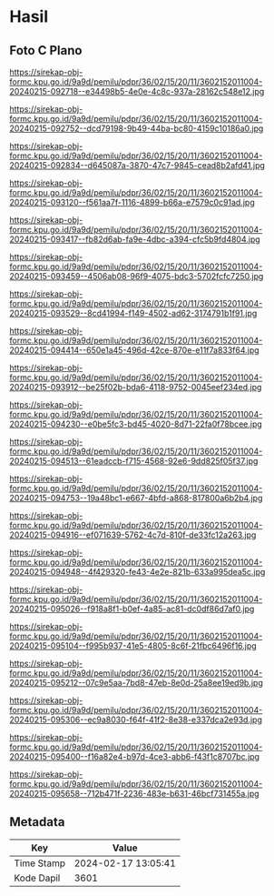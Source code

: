 # Hasil

## Foto C Plano

https://sirekap-obj-formc.kpu.go.id/9a9d/pemilu/pdpr/36/02/15/20/11/3602152011004-20240215-092718--e34498b5-4e0e-4c8c-937a-28162c548e12.jpg

https://sirekap-obj-formc.kpu.go.id/9a9d/pemilu/pdpr/36/02/15/20/11/3602152011004-20240215-092752--dcd79198-9b49-44ba-bc80-4159c10186a0.jpg

https://sirekap-obj-formc.kpu.go.id/9a9d/pemilu/pdpr/36/02/15/20/11/3602152011004-20240215-092834--d645087a-3870-47c7-9845-cead8b2afd41.jpg

https://sirekap-obj-formc.kpu.go.id/9a9d/pemilu/pdpr/36/02/15/20/11/3602152011004-20240215-093120--f561aa7f-1116-4899-b66a-e7579c0c91ad.jpg

https://sirekap-obj-formc.kpu.go.id/9a9d/pemilu/pdpr/36/02/15/20/11/3602152011004-20240215-093417--fb82d6ab-fa9e-4dbc-a394-cfc5b9fd4804.jpg

https://sirekap-obj-formc.kpu.go.id/9a9d/pemilu/pdpr/36/02/15/20/11/3602152011004-20240215-093459--4506ab08-96f9-4075-bdc3-5702fcfc7250.jpg

https://sirekap-obj-formc.kpu.go.id/9a9d/pemilu/pdpr/36/02/15/20/11/3602152011004-20240215-093529--8cd41994-f149-4502-ad62-3174791b1f91.jpg

https://sirekap-obj-formc.kpu.go.id/9a9d/pemilu/pdpr/36/02/15/20/11/3602152011004-20240215-094414--650e1a45-496d-42ce-870e-e11f7a833f64.jpg

https://sirekap-obj-formc.kpu.go.id/9a9d/pemilu/pdpr/36/02/15/20/11/3602152011004-20240215-093912--be25f02b-bda6-4118-9752-0045eef234ed.jpg

https://sirekap-obj-formc.kpu.go.id/9a9d/pemilu/pdpr/36/02/15/20/11/3602152011004-20240215-094230--e0be5fc3-bd45-4020-8d71-22fa0f78bcee.jpg

https://sirekap-obj-formc.kpu.go.id/9a9d/pemilu/pdpr/36/02/15/20/11/3602152011004-20240215-094513--61eadccb-f715-4568-92e6-9dd825f05f37.jpg

https://sirekap-obj-formc.kpu.go.id/9a9d/pemilu/pdpr/36/02/15/20/11/3602152011004-20240215-094753--19a48bc1-e667-4bfd-a868-817800a6b2b4.jpg

https://sirekap-obj-formc.kpu.go.id/9a9d/pemilu/pdpr/36/02/15/20/11/3602152011004-20240215-094916--ef071639-5762-4c7d-810f-de33fc12a263.jpg

https://sirekap-obj-formc.kpu.go.id/9a9d/pemilu/pdpr/36/02/15/20/11/3602152011004-20240215-094948--4f429320-fe43-4e2e-821b-633a995dea5c.jpg

https://sirekap-obj-formc.kpu.go.id/9a9d/pemilu/pdpr/36/02/15/20/11/3602152011004-20240215-095026--f918a8f1-b0ef-4a85-ac81-dc0df86d7af0.jpg

https://sirekap-obj-formc.kpu.go.id/9a9d/pemilu/pdpr/36/02/15/20/11/3602152011004-20240215-095104--f995b937-41e5-4805-8c6f-21fbc6496f16.jpg

https://sirekap-obj-formc.kpu.go.id/9a9d/pemilu/pdpr/36/02/15/20/11/3602152011004-20240215-095212--07c9e5aa-7bd8-47eb-8e0d-25a8ee19ed9b.jpg

https://sirekap-obj-formc.kpu.go.id/9a9d/pemilu/pdpr/36/02/15/20/11/3602152011004-20240215-095306--ec9a8030-f64f-41f2-8e38-e337dca2e93d.jpg

https://sirekap-obj-formc.kpu.go.id/9a9d/pemilu/pdpr/36/02/15/20/11/3602152011004-20240215-095400--f16a82e4-b97d-4ce3-abb6-f43f1c8707bc.jpg

https://sirekap-obj-formc.kpu.go.id/9a9d/pemilu/pdpr/36/02/15/20/11/3602152011004-20240215-095658--712b471f-2236-483e-b631-46bcf731455a.jpg


## Metadata

| Key        | Value               |
| ---------- | ------------------- |
| Time Stamp | 2024-02-17 13:05:41 |
| Kode Dapil | 3601                |



